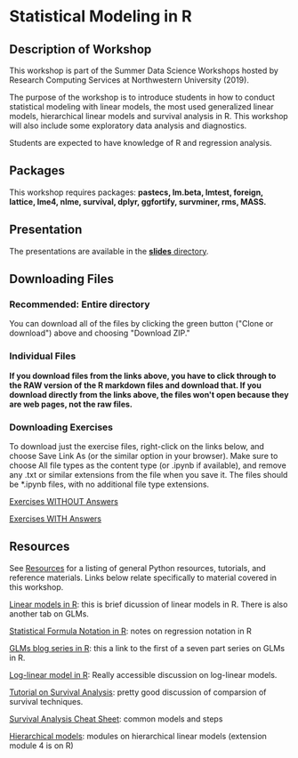 # Statistical Modeling in R

## Description of Workshop

This workshop is part of the Summer Data Science Workshops hosted by Research Computing Services at Northwestern University (2019).

The purpose of the workshop is to introduce students in how to conduct statistical modeling with linear models, the most used generalized linear models, hierarchical linear models and survival analysis in R. This workshop will also include some exploratory data analysis and diagnostics.

Students are expected to have knowledge of R and regression analysis.

## Packages

This workshop requires packages: **pastecs, lm.beta, lmtest, foreign, lattice, lme4, nlme, survival, dplyr, ggfortify, survminer, rms, MASS.**

## Presentation

The presentations are available in the [**slides** directory](https://github.com/emiliolehoucq/stats-modeling-in-R/tree/master/slides).

## Downloading Files

### Recommended: Entire directory

You can download all of the files by clicking the green button ("Clone or download") above and choosing "Download ZIP."

### Individual Files

**If you download files from the links above, you have to click through to the RAW version of the R markdown files and download that.  If you download directly from the links above, the files won't open because they are web pages, not the raw files.**

### Downloading Exercises

To download just the exercise files, right-click on the links below, and choose Save Link As (or the similar option in your browser).  Make sure to choose All file types as the content type (or .ipynb if available), and remove any .txt or similar extensions from the file when you save it.  The files should be *.ipynb files, with no additional file type extensions.

[Exercises WITHOUT Answers](https://raw.githubusercontent.com/emiliolehoucq/stats-modeling-in-R/master/exercises.md)

[Exercises WITH Answers](https://raw.githubusercontent.com/emiliolehoucq/stats-modeling-in-R/master/solutions_to_exercises.R)


## Resources

See [Resources](https://github.com/nuitrcs/pythonworkshops/blob/master/resources.md) for a listing of general Python resources, tutorials, and reference materials.  Links below relate specifically to material covered in this workshop.

[Linear models in R](https://data.princeton.edu/R/linearModels): this is brief dicussion of linear models in R. There is also another tab on GLMs.

[Statistical Formula Notation in R](https://faculty.chicagobooth.edu/richard.hahn/teaching/formulanotation.pdf): notes on regression notation in R

[GLMs blog series in R](https://www.theanalysisfactor.com/r-tutorial-glm1/): this a link to the first of a seven part series on GLMs in R.

[Log-linear model in R](https://data.library.virginia.edu/an-introduction-to-loglinear-models/): Really accessible discussion on log-linear models.

[Tutorial on Survival Analysis](https://rstudio-pubs-static.s3.amazonaws.com/300535_2a8382af47714d0aaa3f4cce9a7645a3.html): pretty good discussion of comparsion of survival techniques.

[Survival Analysis Cheat Sheet](https://rpkgs.datanovia.com/survminer/survminer_cheatsheet.pdf): common models and steps

[Hierarchical models](https://www.sree.org/courses/hlm/): modules on hierarchical linear models (extension module 4 is on R)

